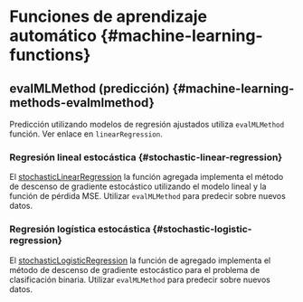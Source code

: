 # Funciones de aprendizaje automático {#machine-learning-functions}

## evalMLMethod (predicción) {#machine-learning-methods-evalmlmethod}

Predicción utilizando modelos de regresión ajustados utiliza `evalMLMethod` función. Ver enlace en `linearRegression`.

### Regresión lineal estocástica {#stochastic-linear-regression}

El [stochasticLinearRegression](../agg_functions/reference.md#agg_functions-stochasticlinearregression) la función agregada implementa el método de descenso de gradiente estocástico utilizando el modelo lineal y la función de pérdida MSE. Utilizar `evalMLMethod` para predecir sobre nuevos datos.

### Regresión logística estocástica {#stochastic-logistic-regression}

El [stochasticLogisticRegression](../agg_functions/reference.md#agg_functions-stochasticlogisticregression) la función de agregado implementa el método de descenso de gradiente estocástico para el problema de clasificación binaria. Utilizar `evalMLMethod` para predecir sobre nuevos datos.

